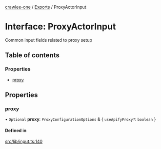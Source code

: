 [crawlee-one](../README.md) / [Exports](../modules.md) / ProxyActorInput

# Interface: ProxyActorInput

Common input fields related to proxy setup

## Table of contents

### Properties

- [proxy](ProxyActorInput.md#proxy)

## Properties

### proxy

• `Optional` **proxy**: `ProxyConfigurationOptions` & { `useApifyProxy?`: `boolean`  }

#### Defined in

[src/lib/input.ts:140](https://github.com/JuroOravec/crawlee-one/blob/a1c29c5/src/lib/input.ts#L140)
